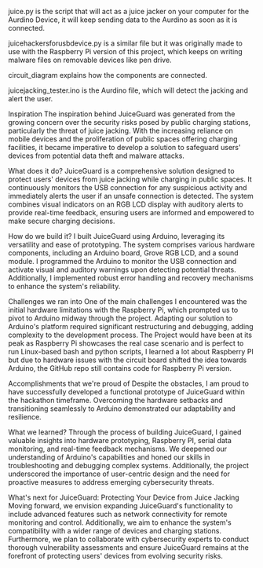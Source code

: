 juice.py is the script that will act as a juice jacker on your computer for the Aurdino Device, it will keep sending data to the Aurdino as soon as it is connected. 

juicehackersforusbdevice.py is a similar file but it was originally made to use with the Raspberry Pi version of this project, which keeps on writing malware files on removable devices like pen drive. 

circuit_diagram explains how the components are connected. 

juicejacking_tester.ino is the Aurdino file, which will detect the jacking and alert the user. 



Inspiration
The inspiration behind JuiceGuard was generated from the growing concern over the security risks posed by public charging stations, particularly the threat of juice jacking. With the increasing reliance on mobile devices and the proliferation of public spaces offering charging facilities, it became imperative to develop a solution to safeguard users' devices from potential data theft and malware attacks.

What does it do?
JuiceGuard is a comprehensive solution designed to protect users' devices from juice jacking while charging in public spaces. It continuously monitors the USB connection for any suspicious activity and immediately alerts the user if an unsafe connection is detected. The system combines visual indicators on an RGB LCD display with auditory alerts to provide real-time feedback, ensuring users are informed and empowered to make secure charging decisions.

How do we build it?
I built JuiceGuard using Arduino, leveraging its versatility and ease of prototyping. The system comprises various hardware components, including an Arduino board, Grove RGB LCD, and a sound module. I programmed the Arduino to monitor the USB connection and activate visual and auditory warnings upon detecting potential threats. Additionally, I implemented robust error handling and recovery mechanisms to enhance the system's reliability.

Challenges we ran into
One of the main challenges I encountered was the initial hardware limitations with the Raspberry Pi, which prompted us to pivot to Arduino midway through the project. Adapting our solution to Arduino's platform required significant restructuring and debugging, adding complexity to the development process. The Project would have been at its peak as Raspberry Pi showcases the real case scenario and is perfect to run Linux-based bash and python scripts, I learned a lot about Raspberry PI but due to hardware issues with the circuit board shifted the idea towards Arduino, the GitHub repo still contains code for Raspberry Pi version. 

Accomplishments that we're proud of
Despite the obstacles, I am proud to have successfully developed a functional prototype of JuiceGuard within the hackathon timeframe. Overcoming the hardware setbacks and transitioning seamlessly to Arduino demonstrated our adaptability and resilience.

What we learned?
Through the process of building JuiceGuard, I gained valuable insights into hardware prototyping, Raspberry PI,  serial data monitoring, and real-time feedback mechanisms. We deepened our understanding of Arduino's capabilities and honed our skills in troubleshooting and debugging complex systems. Additionally, the project underscored the importance of user-centric design and the need for proactive measures to address emerging cybersecurity threats.

What's next for JuiceGuard: Protecting Your Device from Juice Jacking
Moving forward, we envision expanding JuiceGuard's functionality to include advanced features such as network connectivity for remote monitoring and control. Additionally, we aim to enhance the system's compatibility with a wider range of devices and charging stations. Furthermore, we plan to collaborate with cybersecurity experts to conduct thorough vulnerability assessments and ensure JuiceGuard remains at the forefront of protecting users' devices from evolving security risks.
